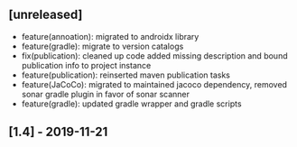 ## [unreleased]

- feature(annoation): migrated to androidx library
- feature(gradle): migrate to version catalogs
- fix(publication): cleaned up code added missing description and bound publication info to project instance
- feature(publication): reinserted maven publication tasks
- feature(JaCoCo): migrated to maintained jacoco dependency, removed sonar gradle plugin in favor of sonar scanner
- feature(gradle): updated gradle wrapper and gradle scripts

## [1.4] - 2019-11-21
